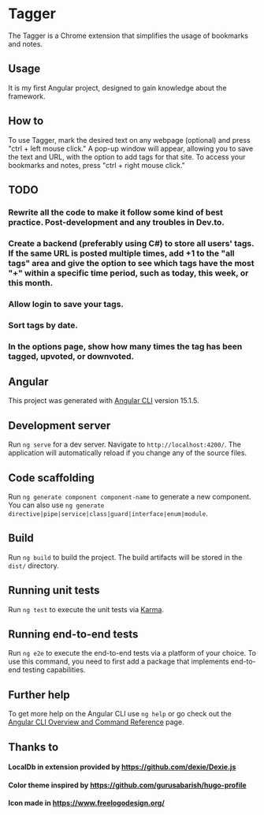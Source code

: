 # Tagger

The Tagger is a Chrome extension that simplifies the usage of bookmarks and notes.

## Usage
It is my first Angular project, designed to gain knowledge about the framework.

## How to

To use Tagger, mark the desired text on any webpage (optional) and press "ctrl + left mouse click." A pop-up window will appear, allowing you to save the text and URL, with the option to add tags for that site. To access your bookmarks and notes, press "ctrl + right mouse click."

## TODO

### Rewrite all the code to make it follow some kind of best practice. Post-development and any troubles in Dev.to.

### Create a backend (preferably using C#) to store all users' tags. If the same URL is posted multiple times, add +1 to the "all tags" area and give the option to see which tags have the most "+" within a specific time period, such as today, this week, or this month.

### Allow login to save your tags.

### Sort tags by date.

### In the options page, show how many times the tag has been tagged, upvoted, or downvoted.



## Angular

This project was generated with [Angular CLI](https://github.com/angular/angular-cli) version 15.1.5.

## Development server

Run `ng serve` for a dev server. Navigate to `http://localhost:4200/`. The application will automatically reload if you change any of the source files.

## Code scaffolding

Run `ng generate component component-name` to generate a new component. You can also use `ng generate directive|pipe|service|class|guard|interface|enum|module`.

## Build

Run `ng build` to build the project. The build artifacts will be stored in the `dist/` directory.

## Running unit tests

Run `ng test` to execute the unit tests via [Karma](https://karma-runner.github.io).

## Running end-to-end tests

Run `ng e2e` to execute the end-to-end tests via a platform of your choice. To use this command, you need to first add a package that implements end-to-end testing capabilities.

## Further help

To get more help on the Angular CLI use `ng help` or go check out the [Angular CLI Overview and Command Reference](https://angular.io/cli) page.

## Thanks to 

#### LocalDb in extension provided by https://github.com/dexie/Dexie.js

#### Color theme inspired by https://github.com/gurusabarish/hugo-profile

#### Icon made in https://www.freelogodesign.org/

